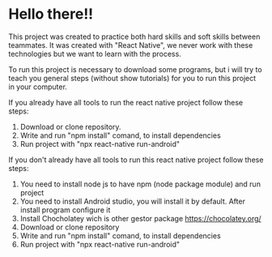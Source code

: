 # Hello there!! 

This project was created to practice both hard skills and soft skills between teammates. 
It was created with "React Native", we never work with these technologies but we want to learn with the process.

To run this project is necessary to download some programs, but i will try to teach you general steps (without show tutorials)  for you to run this project in your computer.

If you already have all tools to run the react native project follow these steps:

1) Download or clone repository.
2) Write and run "npm install" comand, to install dependencies
3) Run project with "npx react-native run-android"

If you don't already have all tools to run this react native project follow these steps:

1) You need to install node js to have npm (node package module) and run project
2) You need to install Android studio, you will install it by default. After install program configure it
3) Install Chocholatey wich is other gestor package  https://chocolatey.org/
4) Download or clone repository
5) Write and run "npm install" comand, to install dependencies
6) Run project with "npx react-native run-android"
